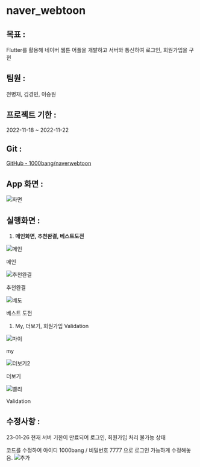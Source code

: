 # naver_webtoon

## 목표 :

Flutter를 활용해 네이버 웹툰 어플을 개발하고 서버와 통신하여 로그인, 회원가입을 구현

## 팀원 :

천병재, 김경민, 이승원 

## 프로젝트 기한 :

2022-11-18 ~ 2022-11-22



## Git :

[GitHub - 1000bang/naverwebtoon](https://github.com/1000bang/naverwebtoon)

## App 화면 :

![화면](https://user-images.githubusercontent.com/113667600/214774010-9cb71773-4536-468a-a42f-379c6cf308d0.png)

## 실행화면 :

1. **메인화면, 추천완결, 베스트도전** 


![메인](https://user-images.githubusercontent.com/113667600/214774071-b5b1c90c-4826-434a-acdf-d30e942a75ce.gif)

메인

![추천완결](https://user-images.githubusercontent.com/113667600/214774143-2c1224ca-da94-4234-bbf1-bb476a0db4f1.gif)

추천완결

![베도](https://user-images.githubusercontent.com/113667600/214774181-08a38d26-6e0f-4736-ad8a-2952de7407bd.gif)

베스트 도전

1. My, 더보기, 회원가입 Validation


![마이](https://user-images.githubusercontent.com/113667600/214774302-23c4d7b3-56c1-432b-90e0-df82ec631f16.gif)

my


![더보기2](https://user-images.githubusercontent.com/113667600/214774332-2599536e-c4f5-424b-a3a1-2957f39ee951.gif)

더보기

![벨리](https://user-images.githubusercontent.com/113667600/214774366-074d4fa6-6da9-4d00-a7dd-f4c8b40e75a9.gif)

Validation

## 수정사항 :

23-01-26 현재 서버 기한이 만료되어 로그인, 회원가입 처리 불가능 상태 

코드를 수정하여 아이디 1000bang / 비밀번호 7777 으로 로그인 가능하게 수정해놓음.
![추가](https://user-images.githubusercontent.com/113667600/214774449-10767db6-8a5d-4021-a030-a18ac88ec804.png)

